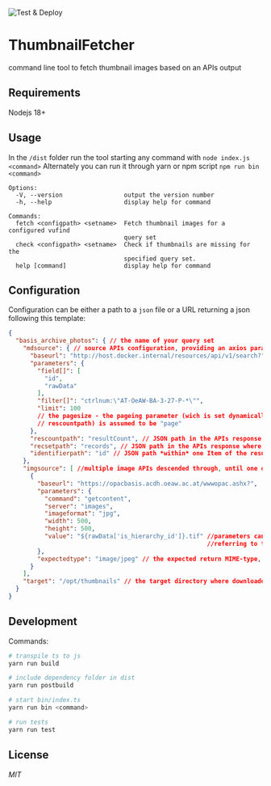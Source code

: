 ![Test & Deploy](https://github.com/ctot-nondef/thumbnailfetcher/actions/workflows/build.yml/badge.svg)


# ThumbnailFetcher

command line tool to fetch thumbnail images based on an APIs output

## Requirements

Nodejs 18+

## Usage

In the `/dist` folder run the tool starting any command with `node index.js <command>`
Alternately you can run it through yarn or npm script `npm run bin <command>`

```
Options:
  -V, --version                 output the version number
  -h, --help                    display help for command

Commands:
  fetch <configpath> <setname>  Fetch thumbnail images for a configured vufind
                                query set
  check <configpath> <setname>  Check if thumbnails are missing for the
                                specified query set.
  help [command]                display help for command
```

## Configuration

Configuration can be either a path to a `json` file or a URL returning a json following this template:

```json lines
{
  "basis_archive_photos": { // the name of your query set
    "mdsource": { // source APIs configuration, providing an axios parameter array
      "baseurl": "http://host.docker.internal/resources/api/v1/search?",
      "parameters": {
        "field[]": [
          "id",
          "rawData"
        ],
        "filter[]": "ctrlnum:\"AT-OeAW-BA-3-27-P-*\"",
        "limit": 100
        // the pagesize - the pageing parameter (wich is set dynamically based on  
        // rescountpath) is assumed to be "page"
      },
      "rescountpath": "resultCount", // JSON path in the APIs response where the sets result count can be found
      "recsetpath": "records", // JSON path in the APIs response where the Array of records is returned
      "identifierpath": "id" // JSON path *within* one Item of the result list to indicate the thumbnails identifier 
    },
    "imgsource": [ //multiple image APIs descended through, until one of them returns a valid jpeg
      {
        "baseurl": "https://opacbasis.acdh.oeaw.ac.at/wwwopac.ashx?",
        "parameters": {
          "command": "getcontent",
          "server": "images",
          "imageformat": "jpg",
          "width": 500,
          "height": 500,
          "value": "${rawData['is_hierarchy_id']}.tif" //parameters can be parsed with js template syntax, properties are 
                                                       //referring to the current item processed form the array in recsetpath 
        },
        "expectedtype": "image/jpeg" // the expected return MIME-type, as of now only jpeg is possible
      }
    ],
    "target": "/opt/thumbnails" // the target directory where downloaded imagery is to be saved
  }
}
```

## Development
Commands:

```bash
# transpile ts to js
yarn run build

# include dependency folder in dist
yarn run postbuild

# start bin/index.ts
yarn run bin <command>

# run tests
yarn run test
```

## License
*MIT*

